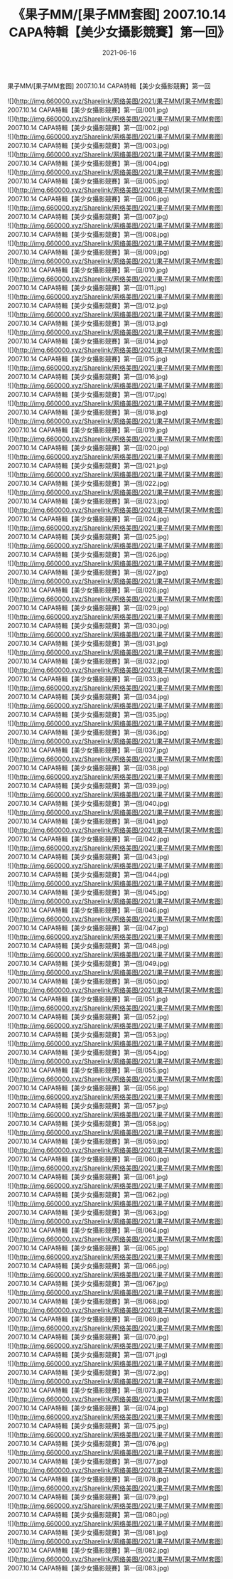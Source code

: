 ﻿---
layout: post
title:  《果子MM/[果子MM套图] 2007.10.14 CAPA特輯【美少女攝影競賽】第一回》
date:   2021-06-16
img: http://img.660000.xyz/Sharelink/网络美图/2021/果子MM/[果子MM套图] 2007.10.14 CAPA特輯【美少女攝影競賽】第一回/000.jpg
categories: [美女, 清纯, 唯美]
---

果子MM/[果子MM套图] 2007.10.14 CAPA特輯【美少女攝影競賽】第一回

 ![](http://img.660000.xyz/Sharelink/网络美图/2021/果子MM/[果子MM套图] 2007.10.14 CAPA特輯【美少女攝影競賽】第一回/001.jpg) <br>![](http://img.660000.xyz/Sharelink/网络美图/2021/果子MM/[果子MM套图] 2007.10.14 CAPA特輯【美少女攝影競賽】第一回/002.jpg) <br>![](http://img.660000.xyz/Sharelink/网络美图/2021/果子MM/[果子MM套图] 2007.10.14 CAPA特輯【美少女攝影競賽】第一回/003.jpg) <br>![](http://img.660000.xyz/Sharelink/网络美图/2021/果子MM/[果子MM套图] 2007.10.14 CAPA特輯【美少女攝影競賽】第一回/004.jpg) <br>![](http://img.660000.xyz/Sharelink/网络美图/2021/果子MM/[果子MM套图] 2007.10.14 CAPA特輯【美少女攝影競賽】第一回/005.jpg) <br>![](http://img.660000.xyz/Sharelink/网络美图/2021/果子MM/[果子MM套图] 2007.10.14 CAPA特輯【美少女攝影競賽】第一回/006.jpg) <br>![](http://img.660000.xyz/Sharelink/网络美图/2021/果子MM/[果子MM套图] 2007.10.14 CAPA特輯【美少女攝影競賽】第一回/007.jpg) <br>![](http://img.660000.xyz/Sharelink/网络美图/2021/果子MM/[果子MM套图] 2007.10.14 CAPA特輯【美少女攝影競賽】第一回/008.jpg) <br>![](http://img.660000.xyz/Sharelink/网络美图/2021/果子MM/[果子MM套图] 2007.10.14 CAPA特輯【美少女攝影競賽】第一回/009.jpg) <br>![](http://img.660000.xyz/Sharelink/网络美图/2021/果子MM/[果子MM套图] 2007.10.14 CAPA特輯【美少女攝影競賽】第一回/010.jpg) <br>![](http://img.660000.xyz/Sharelink/网络美图/2021/果子MM/[果子MM套图] 2007.10.14 CAPA特輯【美少女攝影競賽】第一回/011.jpg) <br>![](http://img.660000.xyz/Sharelink/网络美图/2021/果子MM/[果子MM套图] 2007.10.14 CAPA特輯【美少女攝影競賽】第一回/012.jpg) <br>![](http://img.660000.xyz/Sharelink/网络美图/2021/果子MM/[果子MM套图] 2007.10.14 CAPA特輯【美少女攝影競賽】第一回/013.jpg) <br>![](http://img.660000.xyz/Sharelink/网络美图/2021/果子MM/[果子MM套图] 2007.10.14 CAPA特輯【美少女攝影競賽】第一回/014.jpg) <br>![](http://img.660000.xyz/Sharelink/网络美图/2021/果子MM/[果子MM套图] 2007.10.14 CAPA特輯【美少女攝影競賽】第一回/015.jpg) <br>![](http://img.660000.xyz/Sharelink/网络美图/2021/果子MM/[果子MM套图] 2007.10.14 CAPA特輯【美少女攝影競賽】第一回/016.jpg) <br>![](http://img.660000.xyz/Sharelink/网络美图/2021/果子MM/[果子MM套图] 2007.10.14 CAPA特輯【美少女攝影競賽】第一回/017.jpg) <br>![](http://img.660000.xyz/Sharelink/网络美图/2021/果子MM/[果子MM套图] 2007.10.14 CAPA特輯【美少女攝影競賽】第一回/018.jpg) <br>![](http://img.660000.xyz/Sharelink/网络美图/2021/果子MM/[果子MM套图] 2007.10.14 CAPA特輯【美少女攝影競賽】第一回/019.jpg) <br>![](http://img.660000.xyz/Sharelink/网络美图/2021/果子MM/[果子MM套图] 2007.10.14 CAPA特輯【美少女攝影競賽】第一回/020.jpg) <br>![](http://img.660000.xyz/Sharelink/网络美图/2021/果子MM/[果子MM套图] 2007.10.14 CAPA特輯【美少女攝影競賽】第一回/021.jpg) <br>![](http://img.660000.xyz/Sharelink/网络美图/2021/果子MM/[果子MM套图] 2007.10.14 CAPA特輯【美少女攝影競賽】第一回/022.jpg) <br>![](http://img.660000.xyz/Sharelink/网络美图/2021/果子MM/[果子MM套图] 2007.10.14 CAPA特輯【美少女攝影競賽】第一回/023.jpg) <br>![](http://img.660000.xyz/Sharelink/网络美图/2021/果子MM/[果子MM套图] 2007.10.14 CAPA特輯【美少女攝影競賽】第一回/024.jpg) <br>![](http://img.660000.xyz/Sharelink/网络美图/2021/果子MM/[果子MM套图] 2007.10.14 CAPA特輯【美少女攝影競賽】第一回/025.jpg) <br>![](http://img.660000.xyz/Sharelink/网络美图/2021/果子MM/[果子MM套图] 2007.10.14 CAPA特輯【美少女攝影競賽】第一回/026.jpg) <br>![](http://img.660000.xyz/Sharelink/网络美图/2021/果子MM/[果子MM套图] 2007.10.14 CAPA特輯【美少女攝影競賽】第一回/027.jpg) <br>![](http://img.660000.xyz/Sharelink/网络美图/2021/果子MM/[果子MM套图] 2007.10.14 CAPA特輯【美少女攝影競賽】第一回/028.jpg) <br>![](http://img.660000.xyz/Sharelink/网络美图/2021/果子MM/[果子MM套图] 2007.10.14 CAPA特輯【美少女攝影競賽】第一回/029.jpg) <br>![](http://img.660000.xyz/Sharelink/网络美图/2021/果子MM/[果子MM套图] 2007.10.14 CAPA特輯【美少女攝影競賽】第一回/030.jpg) <br>![](http://img.660000.xyz/Sharelink/网络美图/2021/果子MM/[果子MM套图] 2007.10.14 CAPA特輯【美少女攝影競賽】第一回/031.jpg) <br>![](http://img.660000.xyz/Sharelink/网络美图/2021/果子MM/[果子MM套图] 2007.10.14 CAPA特輯【美少女攝影競賽】第一回/032.jpg) <br>![](http://img.660000.xyz/Sharelink/网络美图/2021/果子MM/[果子MM套图] 2007.10.14 CAPA特輯【美少女攝影競賽】第一回/033.jpg) <br>![](http://img.660000.xyz/Sharelink/网络美图/2021/果子MM/[果子MM套图] 2007.10.14 CAPA特輯【美少女攝影競賽】第一回/034.jpg) <br>![](http://img.660000.xyz/Sharelink/网络美图/2021/果子MM/[果子MM套图] 2007.10.14 CAPA特輯【美少女攝影競賽】第一回/035.jpg) <br>![](http://img.660000.xyz/Sharelink/网络美图/2021/果子MM/[果子MM套图] 2007.10.14 CAPA特輯【美少女攝影競賽】第一回/036.jpg) <br>![](http://img.660000.xyz/Sharelink/网络美图/2021/果子MM/[果子MM套图] 2007.10.14 CAPA特輯【美少女攝影競賽】第一回/037.jpg) <br>![](http://img.660000.xyz/Sharelink/网络美图/2021/果子MM/[果子MM套图] 2007.10.14 CAPA特輯【美少女攝影競賽】第一回/038.jpg) <br>![](http://img.660000.xyz/Sharelink/网络美图/2021/果子MM/[果子MM套图] 2007.10.14 CAPA特輯【美少女攝影競賽】第一回/039.jpg) <br>![](http://img.660000.xyz/Sharelink/网络美图/2021/果子MM/[果子MM套图] 2007.10.14 CAPA特輯【美少女攝影競賽】第一回/040.jpg) <br>![](http://img.660000.xyz/Sharelink/网络美图/2021/果子MM/[果子MM套图] 2007.10.14 CAPA特輯【美少女攝影競賽】第一回/041.jpg) <br>![](http://img.660000.xyz/Sharelink/网络美图/2021/果子MM/[果子MM套图] 2007.10.14 CAPA特輯【美少女攝影競賽】第一回/042.jpg) <br>![](http://img.660000.xyz/Sharelink/网络美图/2021/果子MM/[果子MM套图] 2007.10.14 CAPA特輯【美少女攝影競賽】第一回/043.jpg) <br>![](http://img.660000.xyz/Sharelink/网络美图/2021/果子MM/[果子MM套图] 2007.10.14 CAPA特輯【美少女攝影競賽】第一回/044.jpg) <br>![](http://img.660000.xyz/Sharelink/网络美图/2021/果子MM/[果子MM套图] 2007.10.14 CAPA特輯【美少女攝影競賽】第一回/045.jpg) <br>![](http://img.660000.xyz/Sharelink/网络美图/2021/果子MM/[果子MM套图] 2007.10.14 CAPA特輯【美少女攝影競賽】第一回/046.jpg) <br>![](http://img.660000.xyz/Sharelink/网络美图/2021/果子MM/[果子MM套图] 2007.10.14 CAPA特輯【美少女攝影競賽】第一回/047.jpg) <br>![](http://img.660000.xyz/Sharelink/网络美图/2021/果子MM/[果子MM套图] 2007.10.14 CAPA特輯【美少女攝影競賽】第一回/048.jpg) <br>![](http://img.660000.xyz/Sharelink/网络美图/2021/果子MM/[果子MM套图] 2007.10.14 CAPA特輯【美少女攝影競賽】第一回/049.jpg) <br>![](http://img.660000.xyz/Sharelink/网络美图/2021/果子MM/[果子MM套图] 2007.10.14 CAPA特輯【美少女攝影競賽】第一回/050.jpg) <br>![](http://img.660000.xyz/Sharelink/网络美图/2021/果子MM/[果子MM套图] 2007.10.14 CAPA特輯【美少女攝影競賽】第一回/051.jpg) <br>![](http://img.660000.xyz/Sharelink/网络美图/2021/果子MM/[果子MM套图] 2007.10.14 CAPA特輯【美少女攝影競賽】第一回/052.jpg) <br>![](http://img.660000.xyz/Sharelink/网络美图/2021/果子MM/[果子MM套图] 2007.10.14 CAPA特輯【美少女攝影競賽】第一回/053.jpg) <br>![](http://img.660000.xyz/Sharelink/网络美图/2021/果子MM/[果子MM套图] 2007.10.14 CAPA特輯【美少女攝影競賽】第一回/054.jpg) <br>![](http://img.660000.xyz/Sharelink/网络美图/2021/果子MM/[果子MM套图] 2007.10.14 CAPA特輯【美少女攝影競賽】第一回/055.jpg) <br>![](http://img.660000.xyz/Sharelink/网络美图/2021/果子MM/[果子MM套图] 2007.10.14 CAPA特輯【美少女攝影競賽】第一回/056.jpg) <br>![](http://img.660000.xyz/Sharelink/网络美图/2021/果子MM/[果子MM套图] 2007.10.14 CAPA特輯【美少女攝影競賽】第一回/057.jpg) <br>![](http://img.660000.xyz/Sharelink/网络美图/2021/果子MM/[果子MM套图] 2007.10.14 CAPA特輯【美少女攝影競賽】第一回/058.jpg) <br>![](http://img.660000.xyz/Sharelink/网络美图/2021/果子MM/[果子MM套图] 2007.10.14 CAPA特輯【美少女攝影競賽】第一回/059.jpg) <br>![](http://img.660000.xyz/Sharelink/网络美图/2021/果子MM/[果子MM套图] 2007.10.14 CAPA特輯【美少女攝影競賽】第一回/060.jpg) <br>![](http://img.660000.xyz/Sharelink/网络美图/2021/果子MM/[果子MM套图] 2007.10.14 CAPA特輯【美少女攝影競賽】第一回/061.jpg) <br>![](http://img.660000.xyz/Sharelink/网络美图/2021/果子MM/[果子MM套图] 2007.10.14 CAPA特輯【美少女攝影競賽】第一回/062.jpg) <br>![](http://img.660000.xyz/Sharelink/网络美图/2021/果子MM/[果子MM套图] 2007.10.14 CAPA特輯【美少女攝影競賽】第一回/063.jpg) <br>![](http://img.660000.xyz/Sharelink/网络美图/2021/果子MM/[果子MM套图] 2007.10.14 CAPA特輯【美少女攝影競賽】第一回/064.jpg) <br>![](http://img.660000.xyz/Sharelink/网络美图/2021/果子MM/[果子MM套图] 2007.10.14 CAPA特輯【美少女攝影競賽】第一回/065.jpg) <br>![](http://img.660000.xyz/Sharelink/网络美图/2021/果子MM/[果子MM套图] 2007.10.14 CAPA特輯【美少女攝影競賽】第一回/066.jpg) <br>![](http://img.660000.xyz/Sharelink/网络美图/2021/果子MM/[果子MM套图] 2007.10.14 CAPA特輯【美少女攝影競賽】第一回/067.jpg) <br>![](http://img.660000.xyz/Sharelink/网络美图/2021/果子MM/[果子MM套图] 2007.10.14 CAPA特輯【美少女攝影競賽】第一回/068.jpg) <br>![](http://img.660000.xyz/Sharelink/网络美图/2021/果子MM/[果子MM套图] 2007.10.14 CAPA特輯【美少女攝影競賽】第一回/069.jpg) <br>![](http://img.660000.xyz/Sharelink/网络美图/2021/果子MM/[果子MM套图] 2007.10.14 CAPA特輯【美少女攝影競賽】第一回/070.jpg) <br>![](http://img.660000.xyz/Sharelink/网络美图/2021/果子MM/[果子MM套图] 2007.10.14 CAPA特輯【美少女攝影競賽】第一回/071.jpg) <br>![](http://img.660000.xyz/Sharelink/网络美图/2021/果子MM/[果子MM套图] 2007.10.14 CAPA特輯【美少女攝影競賽】第一回/072.jpg) <br>![](http://img.660000.xyz/Sharelink/网络美图/2021/果子MM/[果子MM套图] 2007.10.14 CAPA特輯【美少女攝影競賽】第一回/073.jpg) <br>![](http://img.660000.xyz/Sharelink/网络美图/2021/果子MM/[果子MM套图] 2007.10.14 CAPA特輯【美少女攝影競賽】第一回/074.jpg) <br>![](http://img.660000.xyz/Sharelink/网络美图/2021/果子MM/[果子MM套图] 2007.10.14 CAPA特輯【美少女攝影競賽】第一回/075.jpg) <br>![](http://img.660000.xyz/Sharelink/网络美图/2021/果子MM/[果子MM套图] 2007.10.14 CAPA特輯【美少女攝影競賽】第一回/076.jpg) <br>![](http://img.660000.xyz/Sharelink/网络美图/2021/果子MM/[果子MM套图] 2007.10.14 CAPA特輯【美少女攝影競賽】第一回/077.jpg) <br>![](http://img.660000.xyz/Sharelink/网络美图/2021/果子MM/[果子MM套图] 2007.10.14 CAPA特輯【美少女攝影競賽】第一回/078.jpg) <br>![](http://img.660000.xyz/Sharelink/网络美图/2021/果子MM/[果子MM套图] 2007.10.14 CAPA特輯【美少女攝影競賽】第一回/079.jpg) <br>![](http://img.660000.xyz/Sharelink/网络美图/2021/果子MM/[果子MM套图] 2007.10.14 CAPA特輯【美少女攝影競賽】第一回/080.jpg) <br>![](http://img.660000.xyz/Sharelink/网络美图/2021/果子MM/[果子MM套图] 2007.10.14 CAPA特輯【美少女攝影競賽】第一回/081.jpg) <br>![](http://img.660000.xyz/Sharelink/网络美图/2021/果子MM/[果子MM套图] 2007.10.14 CAPA特輯【美少女攝影競賽】第一回/082.jpg) <br>![](http://img.660000.xyz/Sharelink/网络美图/2021/果子MM/[果子MM套图] 2007.10.14 CAPA特輯【美少女攝影競賽】第一回/083.jpg) <br>